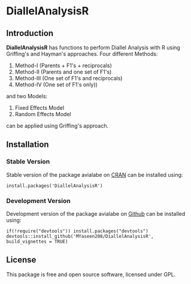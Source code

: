 # DiallelAnalysisR
## Introduction

**DiallelAnalysisR** has functions to perform Diallel Analysis with R using Griffing's and Hayman's approaches. Four different Methods:

1. Method-I (Parents + F1's + reciprocals)
2. Method-II (Parents and one set of F1's)
3. Method-III (One set of F1's and reciprocals)
4. Method-IV (One set of F1's only)) 

and two Models:

1. Fixed Effects Model
2. Random Effects Model

can be applied using Griffing's approach.

## Installation

### Stable Version
Stable version of the package avialabe on [CRAN](https://cran.r-project.org/web/packages/DiallelAnalysisR/index.html) can be installed using:

```{r}
install.packages('DiallelAnalysisR')
```

### Development Version

Development version of the package avialabe on [Github](https://github.com/MYaseen208/DiallelAnalysisR) can be installed using:


```{r}
if(!require("devtools")) install.packages("devtools")
devtools::install_github('MYaseen208/DiallelAnalysisR', build_vignettes = TRUE)
```

## License
This package is free and open source software, licensed under GPL.
